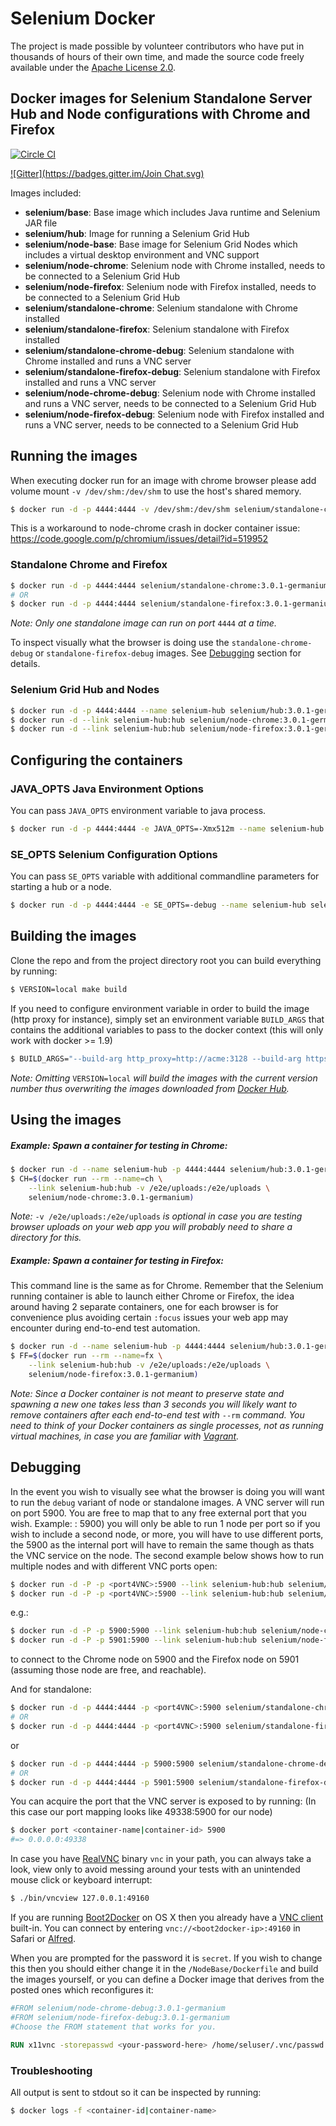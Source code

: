 # Selenium Docker

The project is made possible by volunteer contributors who have put in thousands of hours of their own time, and made the source code freely available under the [Apache License 2.0](https://github.com/SeleniumHQ/docker-selenium/blob/master/LICENSE.md).

## Docker images for Selenium Standalone Server Hub and Node configurations with Chrome and Firefox
[![Circle CI](https://circleci.com/gh/SeleniumHQ/docker-selenium.svg?style=svg)](https://circleci.com/gh/SeleniumHQ/docker-selenium)

[![Gitter](https://badges.gitter.im/Join Chat.svg)](https://gitter.im/SeleniumHQ/docker-selenium?utm_source=badge&utm_medium=badge&utm_campaign=pr-badge&utm_content=badge)

Images included:
- __selenium/base__: Base image which includes Java runtime and Selenium JAR file
- __selenium/hub__: Image for running a Selenium Grid Hub
- __selenium/node-base__: Base image for Selenium Grid Nodes which includes a virtual desktop environment and VNC support
- __selenium/node-chrome__: Selenium node with Chrome installed, needs to be connected to a Selenium Grid Hub
- __selenium/node-firefox__: Selenium node with Firefox installed, needs to be connected to a Selenium Grid Hub
- __selenium/standalone-chrome__: Selenium standalone with Chrome installed
- __selenium/standalone-firefox__: Selenium standalone with Firefox installed
- __selenium/standalone-chrome-debug__: Selenium standalone with Chrome installed and runs a VNC server
- __selenium/standalone-firefox-debug__: Selenium standalone with Firefox installed and runs a VNC server
- __selenium/node-chrome-debug__: Selenium node with Chrome installed and runs a VNC server, needs to be connected to a Selenium Grid Hub
- __selenium/node-firefox-debug__: Selenium node with Firefox installed and runs a VNC server, needs to be connected to a Selenium Grid Hub

## Running the images

When executing docker run for an image with chrome browser please add volume mount `-v /dev/shm:/dev/shm` to use the host's shared memory.

``` bash
$ docker run -d -p 4444:4444 -v /dev/shm:/dev/shm selenium/standalone-chrome:3.0.1-germanium
```

This is a workaround to node-chrome crash in docker container issue: https://code.google.com/p/chromium/issues/detail?id=519952


### Standalone Chrome and Firefox

``` bash
$ docker run -d -p 4444:4444 selenium/standalone-chrome:3.0.1-germanium
# OR
$ docker run -d -p 4444:4444 selenium/standalone-firefox:3.0.1-germanium
```

_Note: Only one standalone image can run on port_ `4444` _at a time._

To inspect visually what the browser is doing use the `standalone-chrome-debug` or `standalone-firefox-debug` images. See [Debugging](#debugging) section for details.

### Selenium Grid Hub and Nodes

``` bash
$ docker run -d -p 4444:4444 --name selenium-hub selenium/hub:3.0.1-germanium
$ docker run -d --link selenium-hub:hub selenium/node-chrome:3.0.1-germanium
$ docker run -d --link selenium-hub:hub selenium/node-firefox:3.0.1-germanium
```

## Configuring the containers

### JAVA_OPTS Java Environment Options

You can pass `JAVA_OPTS` environment variable to java process.

``` bash
$ docker run -d -p 4444:4444 -e JAVA_OPTS=-Xmx512m --name selenium-hub selenium/hub:3.0.1-germanium
```

### SE_OPTS Selenium Configuration Options

You can pass `SE_OPTS` variable with additional commandline parameters for starting a hub or a node.

``` bash
$ docker run -d -p 4444:4444 -e SE_OPTS=-debug --name selenium-hub selenium/hub:3.0.1-germanium
```

## Building the images

Clone the repo and from the project directory root you can build everything by running:

``` bash
$ VERSION=local make build
```

If you need to configure environment variable in order to build the image (http proxy for instance), simply set an environment variable `BUILD_ARGS` that contains the additional variables to pass to the docker context (this will only work with docker >= 1.9)

``` bash
$ BUILD_ARGS="--build-arg http_proxy=http://acme:3128 --build-arg https_proxy=http://acme:3128" make build
```

_Note: Omitting_ `VERSION=local` _will build the images with the current version number thus overwriting the images downloaded from [Docker Hub](https://hub.docker.com/r/selenium/)._

## Using the images

##### Example: Spawn a container for testing in Chrome:

``` bash
$ docker run -d --name selenium-hub -p 4444:4444 selenium/hub:3.0.1-germanium
$ CH=$(docker run --rm --name=ch \
    --link selenium-hub:hub -v /e2e/uploads:/e2e/uploads \
    selenium/node-chrome:3.0.1-germanium)
```

_Note:_ `-v /e2e/uploads:/e2e/uploads` _is optional in case you are testing browser uploads on your web app you will probably need to share a directory for this._

##### Example: Spawn a container for testing in Firefox:

This command line is the same as for Chrome. Remember that the Selenium running container is able to launch either Chrome or Firefox, the idea around having 2 separate containers, one for each browser is for convenience plus avoiding certain `:focus` issues your web app may encounter during end-to-end test automation.

``` bash
$ docker run -d --name selenium-hub -p 4444:4444 selenium/hub:3.0.1-germanium
$ FF=$(docker run --rm --name=fx \
    --link selenium-hub:hub -v /e2e/uploads:/e2e/uploads \
    selenium/node-firefox:3.0.1-germanium)
```

_Note: Since a Docker container is not meant to preserve state and spawning a new one takes less than 3 seconds you will likely want to remove containers after each end-to-end test with_ `--rm` _command. You need to think of your Docker containers as single processes, not as running virtual machines, in case you are familiar with [Vagrant](https://www.vagrantup.com/)._

## Debugging

In the event you wish to visually see what the browser is doing you will want to run the `debug` variant of node or standalone images. A VNC server will run on port 5900. You are free to map that to any free external port that you wish.  Example: <port4VNC>: 5900) you will only be able to run 1 node per port so if you wish to include a second node, or more, you will have to use different ports, the 5900 as the internal port will have to remain the same though as thats the VNC service on the node. The second example below shows how to run multiple nodes and with different VNC ports open:
``` bash
$ docker run -d -P -p <port4VNC>:5900 --link selenium-hub:hub selenium/node-chrome-debug:3.0.1-germanium
$ docker run -d -P -p <port4VNC>:5900 --link selenium-hub:hub selenium/node-firefox-debug:3.0.1-germanium
```
e.g.:
``` bash
$ docker run -d -P -p 5900:5900 --link selenium-hub:hub selenium/node-chrome-debug:3.0.1-germanium
$ docker run -d -P -p 5901:5900 --link selenium-hub:hub selenium/node-firefox-debug:3.0.1-germanium
```

to connect to the Chrome node on 5900 and the Firefox node on 5901 (assuming those node are free, and reachable).

And for standalone:
``` bash
$ docker run -d -p 4444:4444 -p <port4VNC>:5900 selenium/standalone-chrome-debug:3.0.1-germanium
# OR
$ docker run -d -p 4444:4444 -p <port4VNC>:5900 selenium/standalone-firefox-debug:3.0.1-germanium
```
or
``` bash
$ docker run -d -p 4444:4444 -p 5900:5900 selenium/standalone-chrome-debug:3.0.1-germanium
# OR
$ docker run -d -p 4444:4444 -p 5901:5900 selenium/standalone-firefox-debug:3.0.1-germanium
```

You can acquire the port that the VNC server is exposed to by running:
(In this case our port mapping looks like 49338:5900 for our node)
``` bash
$ docker port <container-name|container-id> 5900
#=> 0.0.0.0:49338
```

In case you have [RealVNC](https://www.realvnc.com/) binary `vnc` in your path, you can always take a look, view only to avoid messing around your tests with an unintended mouse click or keyboard interrupt:
``` bash
$ ./bin/vncview 127.0.0.1:49160
```

If you are running [Boot2Docker](https://docs.docker.com/installation/mac/) on OS X then you already have a [VNC client](http://www.davidtheexpert.com/post.php?id=5) built-in. You can connect by entering `vnc://<boot2docker-ip>:49160` in Safari or [Alfred](http://www.alfredapp.com/).

When you are prompted for the password it is `secret`. If you wish to change this then you should either change it in the `/NodeBase/Dockerfile` and build the images yourself, or you can define a Docker image that derives from the posted ones which reconfigures it:
``` dockerfile
#FROM selenium/node-chrome-debug:3.0.1-germanium
#FROM selenium/node-firefox-debug:3.0.1-germanium
#Choose the FROM statement that works for you.

RUN x11vnc -storepasswd <your-password-here> /home/seluser/.vnc/passwd
```

### Troubleshooting

All output is sent to stdout so it can be inspected by running:
``` bash
$ docker logs -f <container-id|container-name>
```
